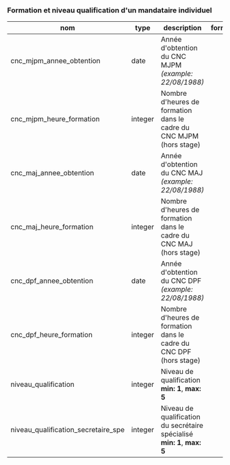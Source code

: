 ### Formation et niveau qualification d'un mandataire individuel

|nom|type|description|format|enum|
|-|-|-|-|-|
|cnc_mjpm_annee_obtention|date|Année d'obtention du CNC MJPM *(example: 22/08/1988)*|||
|cnc_mjpm_heure_formation|integer|Nombre d'heures de formation dans le cadre du CNC MJPM (hors stage)|||
|cnc_maj_annee_obtention|date|Année d'obtention du CNC MAJ *(example: 22/08/1988)*|||
|cnc_maj_heure_formation|integer|Nombre d'heures de formation dans le cadre du CNC MAJ (hors stage)|||
|cnc_dpf_annee_obtention|date|Année d'obtention du CNC DPF *(example: 22/08/1988)*|||
|cnc_dpf_heure_formation|integer|Nombre d'heures de formation dans le cadre du CNC DPF (hors stage)|||
|niveau_qualification|integer|Niveau de qualification<br>**min: 1**, **max: 5**|||
|niveau_qualification_secretaire_spe|integer|Niveau de qualification du secrétaire spécialisé<br>**min: 1**, **max: 5**|||

